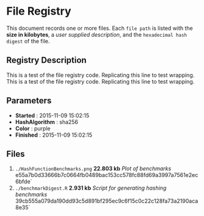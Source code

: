 # File Registry #

This document records one or more files.
Each `file path` is listed with the **size in kilobytes**,
a *user supplied description*,
and the `hexadecimal hash digest` of the file.

## Registry Description ##

This is a test of the file registry code. Replicating this line to test
wrapping. This is a test of the file registry code. Replicating this
line to test wrapping.

## Parameters ##

* **Started** : 2015-11-09 15:02:15
* **HashAlgorithm** : sha256
* **Color** : purple
* **Finished** : 2015-11-09 15:02:15

## Files ##

1. `./HashFunctionBenchmarks.png`
   **22.803 kb** *Plot of benchmarks*`
   `e55a7b0d33666b7c0664fb0489bac153cc578fc88fd69a3997a7561e2ec6bfde`
1. `./benchmarkDigest.R`
   **2.931 kb** *Script for generating hashing benchmarks*`
   `39cb555a079da190dd93c5d891bf295ec9c6f15c0c22c128fa73a2190aca8e35`
